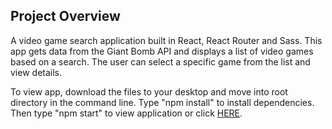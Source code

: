 ## Project Overview
A video game search application built in React, React Router and Sass. This app gets data from the Giant Bomb API and displays a list of video games based on a search. The user can select a specific game from the list and view details.

To view app, download the files to your desktop and move into root directory in the command line. Type "npm install" to install dependencies. Then type "npm start" to view application or click <a href="https://envincebal.github.io/react-game-search/">HERE</a>.

